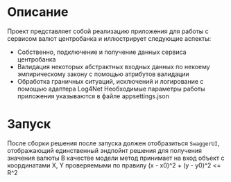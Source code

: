 # Описание
Проект представляет собой реализацию приложения для работы с сервисом валют центробанка и иллюстрирует следующие аспекты:
- Собственно, подключение и получение данных сервиса центробанка
- Валидация некоторых абстрактных входных данных по некоему эмпирическому закону с помощью атрибутов валидации
- Обработка граничных ситуаций, исключений и логирование с помощью адаптера Log4Net
Необходимые параметры работы приложения указываются в файле appsettings.json

# Запуск
После сборки решения после запуска должен отобразиться `SwaggerUI`, отображающий единственный эндпойнт решения для получения значения валюты
В качестве модели метод принимает на вход объект с координатами X, Y проверяемыми по правилу
(x - x0)^2 + (y - y0)^2 <= R^2
